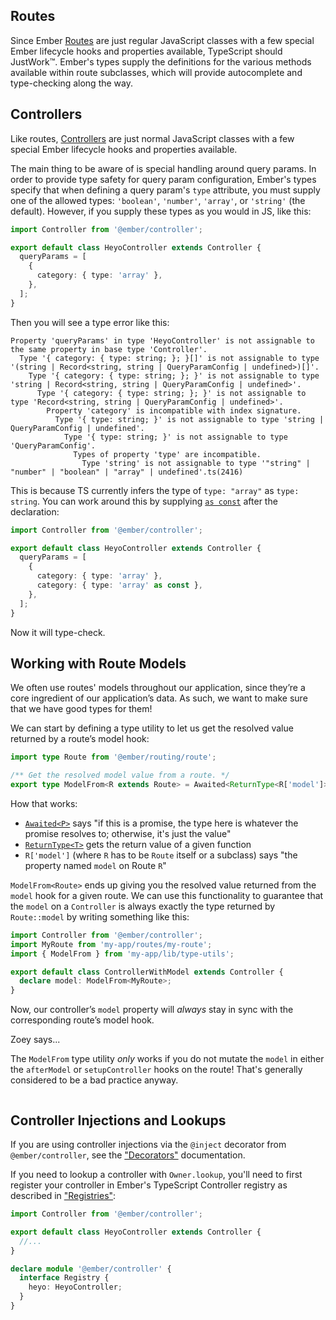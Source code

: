 ## Routes

Since Ember [Routes] are just regular JavaScript classes with a few special Ember lifecycle hooks and properties available, TypeScript should JustWork™️. Ember's types supply the definitions for the various methods available within route subclasses, which will provide autocomplete and type-checking along the way.

## Controllers

Like routes, [Controllers] are just normal JavaScript classes with a few special Ember lifecycle hooks and properties available.

The main thing to be aware of is special handling around query params. In order to provide type safety for query param configuration, Ember's types specify that when defining a query param's `type` attribute, you must supply one of the allowed types: `'boolean'`, `'number'`, `'array'`, or `'string'` (the default). However, if you supply these types as you would in JS, like this:

```typescript {data-filename="app/controllers/heyo.ts"}
import Controller from '@ember/controller';

export default class HeyoController extends Controller {
  queryParams = [
    {
      category: { type: 'array' },
    },
  ];
}
```

Then you will see a type error like this:

```text
Property 'queryParams' in type 'HeyoController' is not assignable to the same property in base type 'Controller'.
  Type '{ category: { type: string; }; }[]' is not assignable to type '(string | Record<string, string | QueryParamConfig | undefined>)[]'.
    Type '{ category: { type: string; }; }' is not assignable to type 'string | Record<string, string | QueryParamConfig | undefined>'.
      Type '{ category: { type: string; }; }' is not assignable to type 'Record<string, string | QueryParamConfig | undefined>'.
        Property 'category' is incompatible with index signature.
          Type '{ type: string; }' is not assignable to type 'string | QueryParamConfig | undefined'.
            Type '{ type: string; }' is not assignable to type 'QueryParamConfig'.
              Types of property 'type' are incompatible.
                Type 'string' is not assignable to type '"string" | "number" | "boolean" | "array" | undefined'.ts(2416)
```

This is because TS currently infers the type of `type: "array"` as `type: string`. You can work around this by supplying [`as const`][const-assertions] after the declaration:

```typescript {data-filename="app/controllers/heyo.ts", data-diff="-6,+7"}
import Controller from '@ember/controller';

export default class HeyoController extends Controller {
  queryParams = [
    {
      category: { type: 'array' },
      category: { type: 'array' as const },
    },
  ];
}
```

Now it will type-check.

## Working with Route Models

We often use routes' models throughout our application, since they’re a core ingredient of our application’s data. As such, we want to make sure that we have good types for them!

We can start by defining a type utility to let us get the resolved value returned by a route’s model hook:

```typescript {data-filename="app/lib/type-utils.ts"}
import type Route from '@ember/routing/route';

/** Get the resolved model value from a route. */
export type ModelFrom<R extends Route> = Awaited<ReturnType<R['model']>>;
```

How that works:

- [`Awaited<P>`][awaited] says "if this is a promise, the type here is whatever the promise resolves to; otherwise, it's just the value"
- [`ReturnType<T>`][return-type] gets the return value of a given function
- `R['model']` (where `R` has to be `Route` itself or a subclass) says "the property named `model` on Route `R`"

`ModelFrom<Route>` ends up giving you the resolved value returned from the `model` hook for a given route. We can use this functionality to guarantee that the `model` on a `Controller` is always exactly the type returned by `Route::model` by writing something like this:

```typescript {data-filename="app/controllers/controller-with-model.ts"}
import Controller from '@ember/controller';
import MyRoute from 'my-app/routes/my-route';
import { ModelFrom } from 'my-app/lib/type-utils';

export default class ControllerWithModel extends Controller {
  declare model: ModelFrom<MyRoute>;
}
```

Now, our controller’s `model` property will _always_ stay in sync with the corresponding route’s model hook.

<div class="cta">
  <div class="cta-note">
    <div class="cta-note-body">
      <div class="cta-note-heading">Zoey says...</div>
      <div class="cta-note-message">
        <p>
        The <code>ModelFrom</code> type utility <i>only</i> works if you do not mutate the <code>model</code> in either the <code>afterModel</code> or <code>setupController</code> hooks on the route! That's generally considered to be a bad practice anyway.
        </p>
      </div>
    </div>
    <img src="/images/mascots/zoey.png" role="presentation" alt="">
  </div>
</div>

## Controller Injections and Lookups

If you are using controller injections via the `@inject` decorator from `@ember/controller`, see the ["Decorators"][decorators] documentation.

If you need to lookup a controller with `Owner.lookup`, you'll need to first register your controller in Ember's TypeScript Controller registry as described in ["Registries"][registries]:

```typescript {data-filename="app/controllers/heyo.ts"}
import Controller from '@ember/controller';

export default class HeyoController extends Controller {
  //...
}

declare module '@ember/controller' {
  interface Registry {
    heyo: HeyoController;
  }
}
```

<!-- Internal links -->

[controllers]: ../../../routing/controllers/
[decorators]: ../../additional-resources/gotchas/#toc_decorators
[registries]: ../../additional-resources/gotchas/#toc_registries
[routes]: ../../../routing/defining-your-routes/

<!-- External links -->

[awaited]: https://www.typescriptlang.org/docs/handbook/utility-types.html#awaitedtype
[const-assertions]: https://www.typescriptlang.org/docs/handbook/release-notes/typescript-3-4.html#const-assertions
[return-type]: https://www.typescriptlang.org/docs/handbook/utility-types.html#returntypetype
